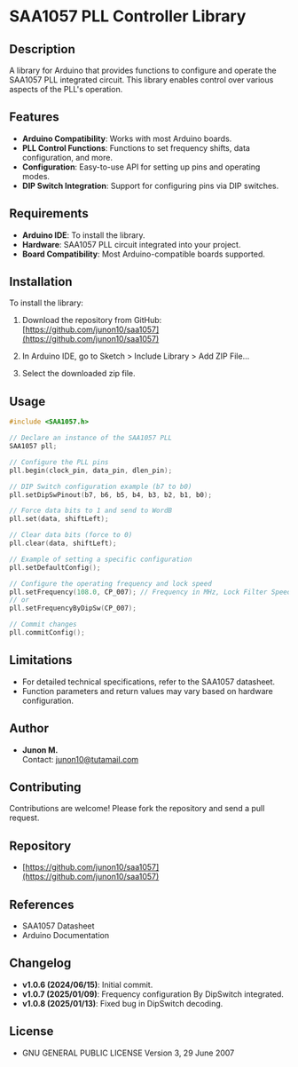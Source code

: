 # SAA1057 PLL Controller Library

## Description

A library for Arduino that provides functions to configure and operate the SAA1057 PLL integrated circuit. This library enables control over various aspects of the PLL's operation.

## Features

- **Arduino Compatibility**: Works with most Arduino boards.
- **PLL Control Functions**: Functions to set frequency shifts, data configuration, and more.
- **Configuration**: Easy-to-use API for setting up pins and operating modes.
- **DIP Switch Integration**: Support for configuring pins via DIP switches.

## Requirements

- **Arduino IDE**: To install the library.
- **Hardware**: SAA1057 PLL circuit integrated into your project.
- **Board Compatibility**: Most Arduino-compatible boards supported.

## Installation

To install the library:

1. Download the repository from GitHub:
   [https://github.com/junon10/saa1057](https://github.com/junon10/saa1057)

2. In Arduino IDE, go to Sketch > Include Library > Add ZIP File...

3. Select the downloaded zip file.

## Usage

```c++
#include <SAA1057.h>

// Declare an instance of the SAA1057 PLL
SAA1057 pll;

// Configure the PLL pins
pll.begin(clock_pin, data_pin, dlen_pin);

// DIP Switch configuration example (b7 to b0)
pll.setDipSwPinout(b7, b6, b5, b4, b3, b2, b1, b0);

// Force data bits to 1 and send to WordB
pll.set(data, shiftLeft);

// Clear data bits (force to 0)
pll.clear(data, shiftLeft);

// Example of setting a specific configuration
pll.setDefaultConfig();

// Configure the operating frequency and lock speed
pll.setFrequency(108.0, CP_007); // Frequency in MHz, Lock Filter Speed (current)
// or
pll.setFrequencyByDipSw(CP_007);

// Commit changes
pll.commitConfig();
```

## Limitations

- For detailed technical specifications, refer to the SAA1057 datasheet.
- Function parameters and return values may vary based on hardware configuration.

## Author

- **Junon M.**  
  Contact: [junon10@tutamail.com](mailto:junon10@tutamail.com)

## Contributing

Contributions are welcome! Please fork the repository and send a pull request.

## Repository

- [https://github.com/junon10/saa1057](https://github.com/junon10/saa1057)

## References

- SAA1057 Datasheet
- Arduino Documentation

## Changelog

- **v1.0.6 (2024/06/15)**: Initial commit.
- **v1.0.7 (2025/01/09)**: Frequency configuration By DipSwitch integrated.
- **v1.0.8 (2025/01/13)**: Fixed bug in DipSwitch decoding.

## License

- GNU GENERAL PUBLIC LICENSE Version 3, 29 June 2007


